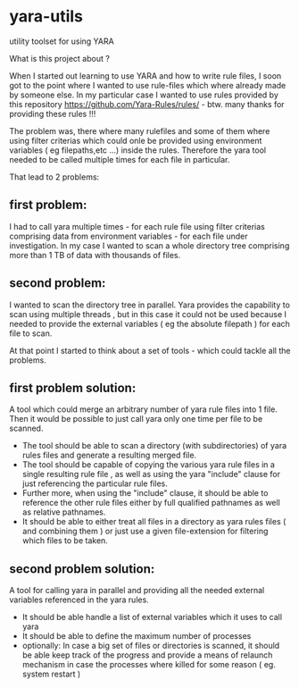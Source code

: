 # yara-utils
utility toolset for using YARA 

What is this project about ?

When I started out learning to use YARA and how to write rule files, 
I soon got to the point where I wanted to use rule-files which where already made by someone else. 
In my particular case I wanted to use rules provided by this  repository https://github.com/Yara-Rules/rules/ - btw. many thanks for providing these rules !!!

The problem was, there where many rulefiles and some of them where using filter criterias which could onle be provided using environment variables ( eg filepaths,etc ...) inside the rules. 
Therefore the yara tool needed to be called multiple times for each file in particular. 

That lead to 2 problems: 

first problem: 
--------------
I had to call yara multiple times - for each rule file using filter criterias comprising data from environment variables - for each file under investigation. 
In my case I wanted to scan a whole directory tree comprising more than 1 TB of data with thousands of files.

second problem: 
---------------
I wanted to scan the directory tree in parallel. Yara provides the capability to scan using multiple threads , but in this case it could not be used 
because I needed to provide the external variables ( eg the absolute filepath ) for each file to scan.


At that point I started to think about a set of tools - which could tackle all the problems.

first problem solution:
-----------------------
A tool which could merge an arbitrary number of yara rule files into 1 file. 
Then it would be possible to just call yara only one time per file to be scanned. 

- The tool should be able to scan a directory (with subdirectories) of yara rules files and generate a resulting merged file.
- The tool should be capable of copying the various yara rule files in a single resulting rule file , as well as using 
the yara "include" clause for just referencing the particular rule files.
- Further more, when using the "include" clause,  it should be able to reference the other rule files either by full qualified pathnames as well as relative pathnames.
- It should be able to either treat all files in a directory as yara rules files ( and combining them ) or just use a given file-extension for filtering which files to be taken.


second problem solution:
------------------------
A tool for calling yara in parallel and providing all the needed external variables referenced in the yara rules. 
- It should be able handle a list of external variables which it uses to call yara 
- It should be able to define the maximum number of processes
- optionally: In case a big set of files or directories is scanned, it should be able keep track of the progress and 
  provide a means of relaunch mechanism in case the processes where killed for some reason ( eg. system restart )


 

